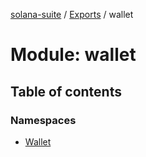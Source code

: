 [solana-suite](../README.md) / [Exports](../modules.md) / wallet

# Module: wallet

## Table of contents

### Namespaces

- [Wallet](wallet.Wallet.md)
